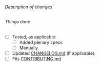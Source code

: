 ###### Description of changes

###### Things done

- [ ] Tested, as applicable:
  - [ ] Added plenary specs
  - [ ] Manually
- [ ] Updated [CHANGELOG.md](../CHANGELOG.md) (if applicable).
- [ ] Fits [CONTRIBUTING.md](https://github.com/MrcJkb/neotest-haskell/blob/master/CONTRIBUTING.md)
